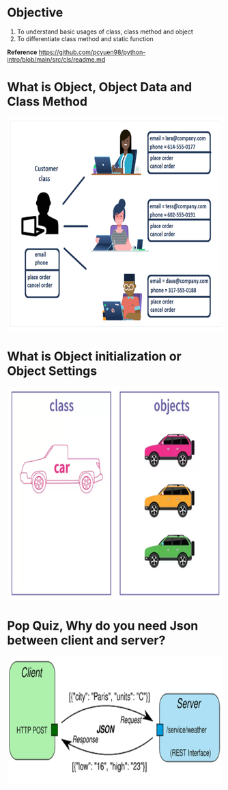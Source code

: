 # Objective
1. To understand basic usages of class, class method and object
2. To differentiate class method and static function
 
<b>Reference</b>
https://github.com/pcyuen98/python-intro/blob/main/src/cls/readme.md

# What is Object, Object Data and Class Method
<p align="center">
  <img width="760" height="500" src="/pic/object.png">
</p>

# What is Object initialization or Object Settings
<p align="center">
  <img width="760" height="500" src="/pic/car.png">
</p>

# Pop Quiz, Why do you need Json between client and server?
<p align="center">
  <img width="760" height="300" src="/pic/json.png">
</p>


